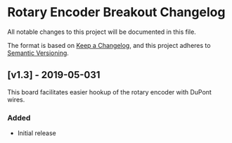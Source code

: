 # Rotary Encoder Breakout Changelog
All notable changes to this project will be documented in this file.

The format is based on [Keep a Changelog](https://keepachangelog.com/en/1.0.0/),
and this project adheres to [Semantic Versioning](https://semver.org/spec/v2.0.0.html).

## [v1.3] - 2019-05-031
This board facilitates easier hookup of the rotary encoder with DuPont wires.
### Added
- Initial release
